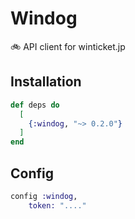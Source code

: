 # Windog

🚲 API client for winticket.jp  

## Installation

```elixir
def deps do
  [
    {:windog, "~> 0.2.0"}
  ]
end
```

## Config
```elixir
config :windog,
    token: "...."
```
